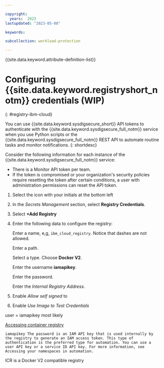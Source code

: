 ```yaml
---

copyright:
  years:  2023
lastupdated: "2023-05-08"

keywords:

subcollection: workload-protection

---
```


{{site.data.keyword.attribute-definition-list}}


# Configuring {{site.data.keyword.registryshort_notm}} credentials (WIP)
{: #registry-ibm-cloud}

You can use {{site.data.keyword.sysdigsecure_short}} API tokens to authenticate with the {{site.data.keyword.sysdigsecure_full_notm}} service when you use Python scripts or the {{site.data.keyword.sysdigsecure_full_notm}} REST API to automate routine tasks and monitor notifications.
{: shortdesc}

Consider the following information for each instance of the {{site.data.keyword.sysdigsecure_full_notm}} service:

* There is a Monitor API token per team.
* If the token is compromised or your organization's security policies require resetting the token after certain conditions, a user with administration permissions can reset the API token.



1. Select the icon with your initials at the bottom left
2. In the *Secrets Management* section, select **Registry Credentials**.
3. Select **+Add Registry**
4. Enter the following data to configure the registry:

    Enter a name, e,g, `ibm_cloud_registry`. Notice that dashes are not allowed.

    Enter a path.

    Select a type. Choose **Docker V2**.

    Enter the username **iamapikey**.

    Enter the password.

    Enter the *Internal Registry Address*.

5. Enable *Allow self signed* to

6. Enable *Use Image to Test Credentials*


user = iamapikey   most likely

[Accessing container registry](https://cloud.ibm.com/docs/Registry?topic=Registry-registry_access)

```
iamapikey The password is an IAM API key that is used internally by the registry to generate an IAM access token. This type of authentication is the preferred type for automation. You can use a user API key or a service ID API key. For more information, see Accessing your namespaces in automation.
```



ICR is a Docker V2 compatible registry
